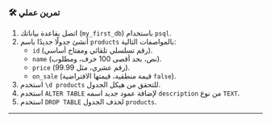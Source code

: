 ### 🛠️ تمرين عملي
1.  اتصل بقاعدة بياناتك (`my_first_db`) باستخدام `psql`.
2.  أنشئ جدولًا جديدًا باسم `products` بالمواصفات التالية:
    * `id` (رقم تسلسلي تلقائي ومفتاح أساسي).
    * `name` (نص، بحد أقصى 100 حرف، ومطلوب).
    * `price` (رقم عشري، مثل 99.99).
    * `on_sale` (قيمة منطقية، قيمتها الافتراضية `false`).
3.  استخدم `\d products` للتحقق من هيكل الجدول.
4.  استخدم `ALTER TABLE` لإضافة عمود جديد اسمه `description` من نوع `TEXT`.
5.  استخدم `DROP TABLE` لحذف الجدول `products`.

---

